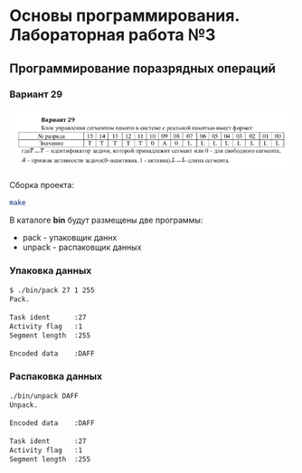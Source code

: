 # Основы программирования. Лабораторная работа №3

## Программирование поразрядных операций

### Вариант 29

![task](assets/task.png)

Сборка проекта:

```bash
make
```

В каталоге **bin** будут размещены две программы:

* pack - упаковщик даннх
* unpack - распаковщик данных

### Упаковка данных

```text
$ ./bin/pack 27 1 255
Pack.

Task ident      :27
Activity flag   :1
Segment length  :255

Encoded data    :DAFF
```

### Распаковка данных

```text
./bin/unpack DAFF
Unpack.

Encoded data    :DAFF

Task ident      :27
Activity flag   :1
Segment length  :255
```
